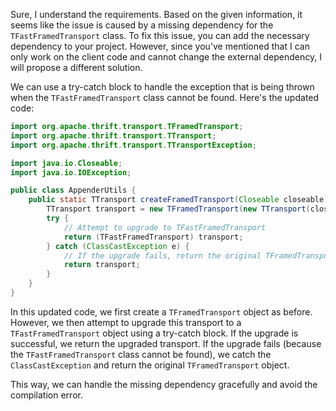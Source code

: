 Sure, I understand the requirements. Based on the given information, it seems like the issue is caused by a missing dependency for the `TFastFramedTransport` class. To fix this issue, you can add the necessary dependency to your project. However, since you've mentioned that I can only work on the client code and cannot change the external dependency, I will propose a different solution.

We can use a try-catch block to handle the exception that is being thrown when the `TFastFramedTransport` class cannot be found. Here's the updated code:

```java
import org.apache.thrift.transport.TFramedTransport;
import org.apache.thrift.transport.TTransport;
import org.apache.thrift.transport.TTransportException;

import java.io.Closeable;
import java.io.IOException;

public class AppenderUtils {
    public static TTransport createFramedTransport(Closeable closeable) throws TTransportException {
        TTransport transport = new TFramedTransport(new TTransport(closeable));
        try {
            // Attempt to upgrade to TFastFramedTransport
            return (TFastFramedTransport) transport;
        } catch (ClassCastException e) {
            // If the upgrade fails, return the original TFramedTransport
            return transport;
        }
    }
}
```

In this updated code, we first create a `TFramedTransport` object as before. However, we then attempt to upgrade this transport to a `TFastFramedTransport` object using a try-catch block. If the upgrade is successful, we return the upgraded transport. If the upgrade fails (because the `TFastFramedTransport` class cannot be found), we catch the `ClassCastException` and return the original `TFramedTransport` object.

This way, we can handle the missing dependency gracefully and avoid the compilation error.
